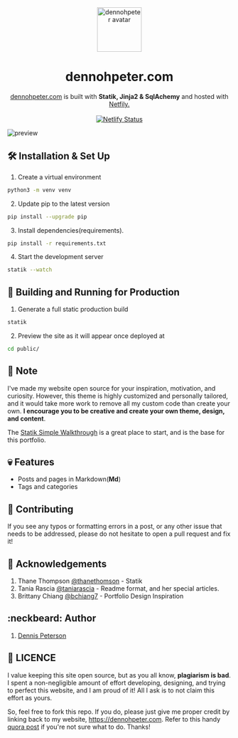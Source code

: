 <div align="center">
  <img alt="dennohpeter avatar" src="https://raw.githubusercontent.com/dennohpeter/Portfolio/master/assets/favicon/android-chrome-512x512.png" width="100">
</div>

<h1 align="center">
 dennohpeter.com
 </h1>
<div align="center">
<a href="https://dennohpeter.com" target="_blank">dennohpeter.com</a> is built with <strong>Statik, Jinja2 & SqlAchemy</strong> and hosted with <a href="https://www.netlify.com">Netfily.</a>
</div>
<br>
<div align="center">
  <a href="https://app.netlify.com/sites/dennohpeter/deploys">
  <img src="https://api.netlify.com/api/v1/badges/da19351b-45ac-4a6f-89dd-40669f1bda93/deploy-status" alt="Netlify Status">
</a>
</div>

![preview](https://raw.githubusercontent.com/dennohpeter/Portfolio/master/assets/images/preview.png)
## :hammer_and_wrench: Installation & Set Up

1. Create a virtual environment
  ```sh
  python3 -m venv venv
  ```
2. Update pip to the latest version
  ```sh
  pip install --upgrade pip
```
3. Install dependencies(requirements).
  ```sh
  pip install -r requirements.txt
  ```
4. Start the development server
  ```sh
  statik --watch
```

## :rocket: Building and Running for Production

1. Generate a full static production build
  ```sh
  statik
  ```
2. Preview the site as it will appear once deployed at
  ```sh
  cd public/
  ```

## :pushpin: Note
I've made my website open source for your inspiration, motivation, and curiosity.
However, this theme is highly customized and personally tailored, and it would take more work to remove all my custom code than create your own. **I encourage you to be creative and create your own theme, design, and content**.

The [Statik Simple Walkthrough](https://github.com/thanethomson/statik/wiki/Walkthrough) is a great place to start, and is the base for this portfolio.

## :skull: Features
* Posts and pages in Markdown(**Md**)
* Tags and categories

## :electric_plug: Contributing
If you see any typos or formatting errors in a post, or any other issue that needs to be addressed, please do not hesitate to open a pull request and fix it!

## :page_with_curl: Acknowledgements
1. Thane Thompson [@thanethomson](https://github.com/thanethomson) - Statik
2. Tania Rascia [@taniarascia](https://github.com/taniarascia) - Readme format, and her special articles.
3. Brittany Chiang [@bchiang7](https://github.com/bchiang7) - Portfolio Design Inspiration

## :neckbeard: Author
1. [Dennis Peterson](https://dennohpeter.com)

## :rotating_light: LICENCE
I value keeping this site open source, but as you all know, **plagiarism is bad**. I spent a non-negligible amount of effort developing, designing, and trying to perfect this website, and I am proud of it! All I ask is to not claim this effort as yours.

So, feel free to fork this repo. If you do, please just give me proper credit by linking back to my website, https://dennohpeter.com. Refer to this handy [quora post](https://www.quora.com/Is-it-bad-to-copy-other-peoples-code) if you're not sure what to do. Thanks!


